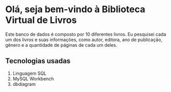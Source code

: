 
<h1>Olá, seja bem-vindo à Biblioteca Virtual de Livros</h1>
<p>Este banco de dados é composto por 10 diferentes livros. Eu pesquisei cada um dos livros e suas informações, como autor, editora, ano de publicação, gênero e a quantidade de páginas de cada um deles.</p>
<h2>Tecnologias usadas</h2>
<ol>
  <li>Linguagem SQL</li>
  <li>MySQL Workbench</li>
  <li>dbdiagram</li>
</ol>
